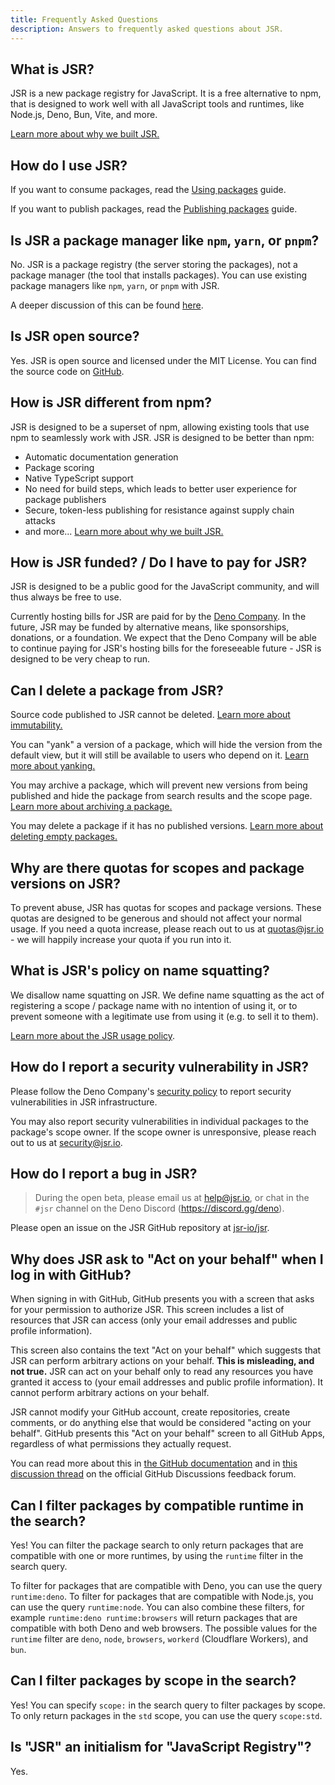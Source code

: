 ```yaml
---
title: Frequently Asked Questions
description: Answers to frequently asked questions about JSR.
---
```


## What is JSR?

JSR is a new package registry for JavaScript. It is a free alternative to npm,
that is designed to work well with all JavaScript tools and runtimes, like
Node.js, Deno, Bun, Vite, and more.

[Learn more about why we built JSR.](/docs/why)

## How do I use JSR?

If you want to consume packages, read the [Using packages](/docs/using-packages)
guide.

If you want to publish packages, read the
[Publishing packages](/docs/publishing-packages) guide.

## Is JSR a package manager like `npm`, `yarn`, or `pnpm`?

No. JSR is a package registry (the server storing the packages), not a package
manager (the tool that installs packages). You can use existing package managers
like `npm`, `yarn`, or `pnpm` with JSR.

A deeper discussion of this can be found
[here](https://deno.com/blog/jsr-is-not-another-package-manager).

## Is JSR open source?

Yes. JSR is open source and licensed under the MIT License. You can find the
source code on [GitHub](https://github.com/jsr-io/jsr).

## How is JSR different from npm?

JSR is designed to be a superset of npm, allowing existing tools that use npm to
seamlessly work with JSR. JSR is designed to be better than npm:

- Automatic documentation generation
- Package scoring
- Native TypeScript support
- No need for build steps, which leads to better user experience for package
  publishers
- Secure, token-less publishing for resistance against supply chain attacks
- and more... [Learn more about why we built JSR.](/docs/why)

## How is JSR funded? / Do I have to pay for JSR?

JSR is designed to be a public good for the JavaScript community, and will thus
always be free to use.

Currently hosting bills for JSR are paid for by the
[Deno Company](https://deno.com). In the future, JSR may be funded by
alternative means, like sponsorships, donations, or a foundation. We expect that
the Deno Company will be able to continue paying for JSR's hosting bills for the
foreseeable future - JSR is designed to be very cheap to run.

## Can I delete a package from JSR?

Source code published to JSR cannot be deleted.
[Learn more about immutability.](/docs/immutability)

You can "yank" a version of a package, which will hide the version from the
default view, but it will still be available to users who depend on it.
[Learn more about yanking.](/docs/packages#yanking-versions)

You may archive a package, which will prevent new versions from being published
and hide the package from search results and the scope page.
[Learn more about archiving a package.](/docs/packages#archiving-a-package)

You may delete a package if it has no published versions.
[Learn more about deleting empty packages.](/docs/packages#deleting-a-package)

## Why are there quotas for scopes and package versions on JSR?

To prevent abuse, JSR has quotas for scopes and package versions. These quotas
are designed to be generous and should not affect your normal usage. If you need
a quota increase, please reach out to us at quotas@jsr.io - we will happily
increase your quota if you run into it.

## What is JSR's policy on name squatting?

We disallow name squatting on JSR. We define name squatting as the act of
registering a scope / package name with no intention of using it, or to prevent
someone with a legitimate use from using it (e.g. to sell it to them).

[Learn more about the JSR usage policy](/docs/usage-policy).

## How do I report a security vulnerability in JSR?

Please follow the Deno Company's
[security policy](https://docs.deno.com/deploy/manual/security) to report
security vulnerabilities in JSR infrastructure.

You may also report security vulnerabilities in individual packages to the
package's scope owner. If the scope owner is unresponsive, please reach out to
us at security@jsr.io.

## How do I report a bug in JSR?

> During the open beta, please email us at help@jsr.io, or chat in the `#jsr`
> channel on the Deno Discord (https://discord.gg/deno).

Please open an issue on the JSR GitHub repository at
[jsr-io/jsr](https://github.com/jsr-io/jsr).

## Why does JSR ask to "Act on your behalf" when I log in with GitHub?

When signing in with GitHub, GitHub presents you with a screen that asks for
your permission to authorize JSR. This screen includes a list of resources that
JSR can access (only your email addresses and public profile information).

This screen also contains the text "Act on your behalf" which suggests that JSR
can perform arbitrary actions on your behalf. **This is misleading, and not
true.** JSR can act on your behalf only to read any resources you have granted
it access to (your email addresses and public profile information). It cannot
perform arbitrary actions on your behalf.

JSR cannot modify your GitHub account, create repositories, create comments, or
do anything else that would be considered "acting on your behalf". GitHub
presents this "Act on your behalf" screen to all GitHub Apps, regardless of what
permissions they actually request.

You can read more about this in
[the GitHub documentation](https://docs.github.com/en/apps/using-github-apps/authorizing-github-apps#about-github-apps-acting-on-your-behalf)
and in
[this discussion thread](https://github.com/orgs/community/discussions/37117) on
the official GitHub Discussions feedback forum.

## Can I filter packages by compatible runtime in the search?

Yes! You can filter the package search to only return packages that are
compatible with one or more runtimes, by using the `runtime` filter in the
search query.

To filter for packages that are compatible with Deno, you can use the query
`runtime:deno`. To filter for packages that are compatible with Node.js, you can
use the query `runtime:node`. You can also combine these filters, for example
`runtime:deno runtime:browsers` will return packages that are compatible with
both Deno and web browsers. The possible values for the `runtime` filter are
`deno`, `node`, `browsers`, `workerd` (Cloudflare Workers), and `bun`.

## Can I filter packages by scope in the search?

Yes! You can specify `scope:` in the search query to filter packages by scope.
To only return packages in the `std` scope, you can use the query `scope:std`.

## Is "JSR" an initialism for "JavaScript Registry"?

Yes.
